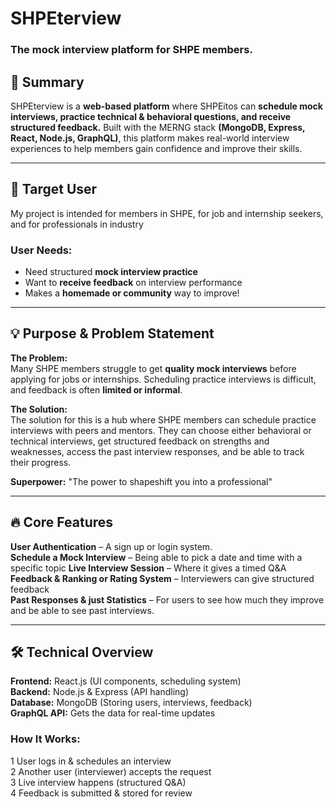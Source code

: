# SHPEterview  
### The mock interview platform for SHPE members.  

## 🎯 Summary  

SHPEterview is a **web-based platform** where SHPEitos can **schedule mock interviews, practice technical & behavioral questions, and receive structured feedback.** 
Built with the MERNG stack **(MongoDB, Express, React, Node.js, GraphQL)**, this platform makes real-world interview experiences to help members gain confidence and improve their skills. 

---

## 👥 Target User  
My project is intended for members in SHPE, for job and internship seekers, and for professionals in industry


### **User Needs:**  
- Need structured **mock interview practice**  
- Want to **receive feedback** on interview performance  
- Makes a **homemade or community** way to improve!


---

## 💡 Purpose & Problem Statement  
**The Problem:**  
Many SHPE members struggle to get **quality mock interviews** before applying for jobs or internships. Scheduling practice interviews is difficult, and feedback is often **limited or informal**.  

**The Solution:**  
The solution for this is a hub where SHPE members can schedule practice interviews with peers and mentors. 
They can choose either behavioral or technical interviews, get structured feedback on strengths and weaknesses, access the past interview responses, and be able to track their progress.



**Superpower:** "The power to shapeshift you into a professional"

---

## 🔥 Core Features  
**User Authentication** – A sign up or login system.  
**Schedule a Mock Interview** – Being able to pick a date and time with a specific topic
**Live Interview Session** – Where it gives a timed Q&A  
**Feedback & Ranking or Rating System** – Interviewers can give structured feedback  
**Past Responses & just Statistics** – For users to see how much they improve and be able to see past interviews.

---

## 🛠️ Technical Overview  
**Frontend:** React.js (UI components, scheduling system)  
**Backend:** Node.js & Express (API handling)  
**Database:** MongoDB (Storing users, interviews, feedback)  
**GraphQL API:** Gets the data for real-time updates  

### **How It Works:**  
1️ User logs in & schedules an interview  
2️ Another user (interviewer) accepts the request  
3️ Live interview happens (structured Q&A)  
4️ Feedback is submitted & stored for review  
